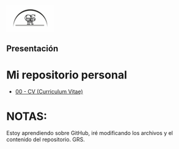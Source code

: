 <img  src='./Logo_GRS.svg' height='70px'>

## Presentación

# Mi repositorio personal

* [00 - CV (Curriculum Vitae)](./00-CV)


# NOTAS:

Estoy aprendiendo sobre GitHub, iré modificando los archivos y el contenido del repositorio. GRS.